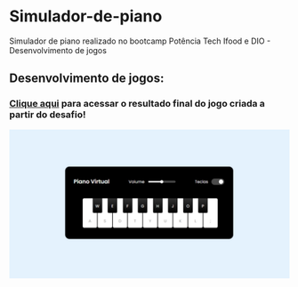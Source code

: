 
# Simulador-de-piano

Simulador de piano realizado no bootcamp Potência Tech Ifood e DIO - Desenvolvimento de jogos

## Desenvolvimento de jogos:
### [Clique aqui](https://simuladordepiano.netlify.app/) para acessar o resultado final do jogo criada a partir do desafio!

![image](preview.jpg)
